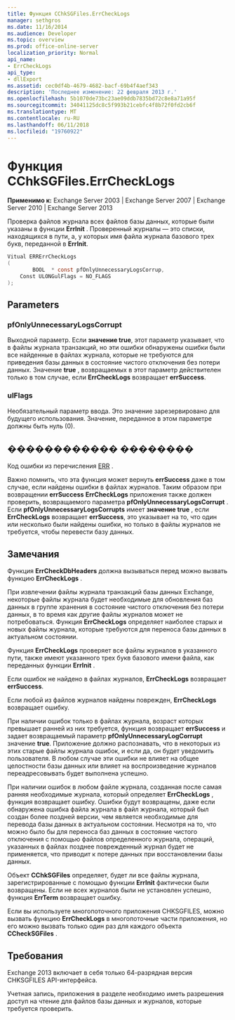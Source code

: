 ```yaml
---
title: Функция CChkSGFiles.ErrCheckLogs
manager: sethgros
ms.date: 11/16/2014
ms.audience: Developer
ms.topic: overview
ms.prod: office-online-server
localization_priority: Normal
api_name:
- ErrCheckLogs
api_type:
- dllExport
ms.assetid: cec0df4b-4679-4682-bacf-69b4f4aef343
description: 'Последнее изменение: 22 февраля 2013 г.'
ms.openlocfilehash: 5b1070de73bc23ae09ddb7835bd72c8e8a71a95f
ms.sourcegitcommit: 34041125dc8c5f993b21cebfc4f8b72f0fd2cb6f
ms.translationtype: MT
ms.contentlocale: ru-RU
ms.lasthandoff: 06/11/2018
ms.locfileid: "19760922"
---
```

# <a name="cchksgfileserrchecklogs-function"></a>Функция CChkSGFiles.ErrCheckLogs

**Применимо к:** Exchange Server 2003 | Exchange Server 2007 | Exchange Server 2010 | Exchange Server 2013
  
Проверка файлов журнала всех файлов базы данных, которые были указаны в функции **ErrInit** . Проверенный журналы — это списки, находящихся в пути, а, у которых имя файла журнала базового трех букв, переданной в **ErrInit**.
  
```cs
Vitual ERRErrCheckLogs 
(
        BOOL  * const pfOnlyUnnecessaryLogsCorrup,
    Const ULONGulFlags = NO_FLAGS
);

```

## <a name="parameters"></a>Parameters

### <a name="pfonlyunnecessarylogscorrupt"></a>pfOnlyUnnecessaryLogsCorrupt 
  
Выходной параметр. Если **значение true**, этот параметр указывает, что в файлы журнала транзакций, но эти ошибки обнаружены ошибки были все найденные в файлах журнала, которые не требуются для приведения базы данных в состояние чистого отключения без потери данных. Значение **true** , возвращаемых в этот параметр действителен только в том случае, если **ErrCheckLogs** возвращает **errSuccess**. 
    
### <a name="ulflags"></a>ulFlags
  
Необязательный параметр ввода. Это значение зарезервировано для будущего использования. Значение, переданное в этом параметре должны быть нуль (0).
    
## <a name="return-value"></a>������������ ��������

Код ошибки из перечисления [ERR](cchksgfiles-err-enumeration.md) . 
  
Важно помнить, что эта функция может вернуть **errSuccess** даже в том случае, если найдены ошибки в файлах журналов. Таким образом при возвращении **errSuccess** **ErrCheckLogs** приложения также должен проверить, возвращаемого параметра **pfOnlyUnnecessaryLogsCorrupt** . Если **pfOnlyUnnecessaryLogsCorrupts** имеет **значение true** , если **ErrCheckLogs** возвращает **errSuccess**, это указывает на то, что один или несколько были найдены ошибки, но только в файлы журналов не требуется, чтобы перевести базу данных.
  
## <a name="remarks"></a>Замечания

Функция **ErrCheckDbHeaders** должна вызываться перед можно вызвать функцию **ErrCheckLogs** . 
  
При извлечении файлы журнала транзакций базы данных Exchange, некоторые файлы журнала будет необходимые для обновления баз данных в группе хранения в состояние чистого отключения без потери данных, в то время как другие файлы журналов может не потребоваться. Функция **ErrCheckLogs** определяет наиболее старых и новых файлы журнала, которые требуются для переноса базы данных в актуальном состоянии. 
  
Функция **ErrCheckLogs** проверяет все файлы журналов в указанного пути, также имеют указанного трех букв базового имени файла, как переданных функции **ErrInit** . 
  
Если ошибок не найдено в файлах журналов, **ErrCheckLogs** возвращает **errSuccess**. 
  
Если любой из файлов журналов найдены поврежден, **ErrCheckLogs** возвращает ошибку. 
  
При наличии ошибок только в файлах журнала, возраст которых превышает ранней из них требуется, функция возвращает **errSuccess** и задает возвращаемый параметр **pfOnlyUnnecessaryLogCorrupt** значение **true**. Приложение должно распознавать, что в некоторых из этих старые файлы журнала ошибок, и если да, он будет уведомить пользователя. В любом случае эти ошибки не влияет на общее целостности базы данных или влияет на воспроизведение журналов переадресовывать будет выполнена успешно.
  
При наличии ошибок в любом файле журнала, созданная после самая ранняя необходимые журнала, который определяет **ErrCheckLogs** , функция возвращает ошибку. Ошибки будут возвращены, даже если обнаружена ошибка файла журнала в файл журнала, который был создан более поздней версии, чем является необходимые для перевода базы данных в актуальном состоянии. Несмотря на то, что можно было бы для переноса баз данных в состояние чистого отключения с помощью файлов определенного журнала, операций, указанных в файлах позднее поврежденный журнал будет не применяется, что приводит к потере данных при восстановлении базы данных. 
  
Объект **CChkSGFiles** определяет, будет ли все файлы журнала, зарегистрированные с помощью функции **ErrInit** фактически были возвращены. Если не всех журналов были не установлен успешно, функция **ErrTerm** возвращает ошибку. 
  
Если вы используете многопоточного приложения CHKSGFILES, можно вызвать функцию **ErrCheckLogs** в многопоточные части приложения, но его можно вызвать только один раз для каждого объекта **CCheckSGFiles** . 
  
## <a name="requirements"></a>Требования

Exchange 2013 включает в себя только 64-разрядная версия CHKSGFILES API-интерфейса.
  
Учетная запись, приложения в разделе необходимо иметь разрешения доступ на чтение для файлов базы данных и журналов, которые требуется проверить.
  

